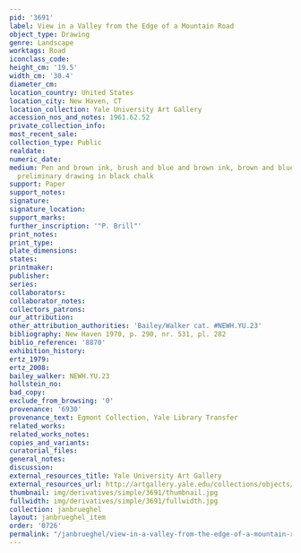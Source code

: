 ```yaml
---
pid: '3691'
label: View in a Valley from the Edge of a Mountain Road
object_type: Drawing
genre: Landscape
worktags: Road
iconclass_code:
height_cm: '19.5'
width_cm: '30.4'
diameter_cm:
location_country: United States
location_city: New Haven, CT
location_collection: Yale University Art Gallery
accession_nos_and_notes: 1961.62.52
private_collection_info:
most_recent_sale:
collection_type: Public
realdate:
numeric_date:
medium: Pen and brown ink, brush and blue and brown ink, brown and blue wash, over
  preliminary drawing in black chalk
support: Paper
support_notes:
signature:
signature_location:
support_marks:
further_inscription: '"P. Brill"'
print_notes:
print_type:
plate_dimensions:
states:
printmaker:
publisher:
series:
collaborators:
collaborator_notes:
collectors_patrons:
our_attribution:
other_attribution_authorities: 'Bailey/Walker cat. #NEWH.YU.23'
bibliography: New Haven 1970, p. 290, nr. 531, pl. 282
biblio_reference: '8870'
exhibition_history:
ertz_1979:
ertz_2008:
bailey_walker: NEWH.YU.23
hollstein_no:
bad_copy:
exclude_from_browsing: '0'
provenance: '6930'
provenance_text: Egmont Collection, Yale Library Transfer
related_works:
related_works_notes:
copies_and_variants:
curatorial_files:
general_notes:
discussion:
external_resources_title: Yale University Art Gallery
external_resources_url: http://artgallery.yale.edu/collections/objects/58609
thumbnail: img/derivatives/simple/3691/thumbnail.jpg
fullwidth: img/derivatives/simple/3691/fullwidth.jpg
collection: janbrueghel
layout: janbrueghel_item
order: '0726'
permalink: "/janbrueghel/view-in-a-valley-from-the-edge-of-a-mountain-road"
---
```


